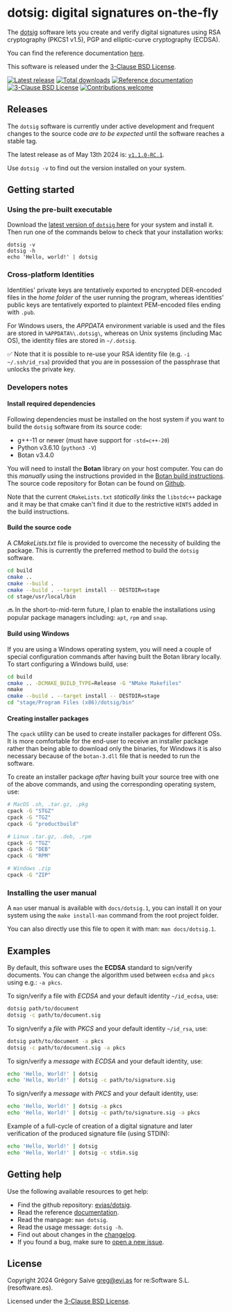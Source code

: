 # dotsig: digital signatures on-the-fly

The [dotsig][self] software lets you create and verify digital signatures
using RSA cryptography (PKCS1 v1.5), PGP and elliptic-curve cryptography (ECDSA).

You can find the reference documentation [here][docs].

This software is released under the [3-Clause BSD License](./LICENSE).

[![Latest release](https://img.shields.io/github/v/release/evias/dotsig)](#releases)
[![Total downloads](https://img.shields.io/github/downloads/evias/dotsig/total)][download]
[![Reference documentation](https://img.shields.io/badge/Reference%20documentation-blue)][docs]
[![3-Clause BSD License](https://img.shields.io/github/license/evias/dotsig)](./LICENSE)
[![Contributions welcome](https://img.shields.io/badge/contributions-welcome-brightgreen.svg?style=flat)][issues]

## Releases

The `dotsig` software is currently under active development and frequent changes
to the source code *are to be expected* until the software reaches a stable tag.

The latest release as of May 13th 2024 is: [`v1.1.0-RC.1`][download].

Use `dotsig -v` to find out the version installed on your system.

## Getting started

### Using the pre-built executable

Download the [latest version of `dotsig` here][download] for your system and
install it. Then run one of the commands below to check that your installation
works:

```
dotsig -v
dotsig -h
echo 'Hello, world!' | dotsig
```

### Cross-platform Identities

Identities' private keys are tentatively exported to encrypted DER-encoded files
in the *home folder* of the user running the program, whereas identities' public
keys are tentatively exported to plaintext PEM-encoded files ending with `.pub`.

For Windows users, the *APPDATA* environment variable is used and the files are
stored in `%APPDATA%\.dotsig\`, whereas on Unix systems (including Mac OS), the
identity files are stored in `~/.dotsig`.

:white_check_mark: Note that it is possible to re-use your RSA identity file
(e.g. `-i ~/.ssh/id_rsa`) provided that you are in possession of the passphrase
that unlocks the private key.

### Developers notes

#### Install required dependencies

Following dependencies must be installed on the host system if you want to build
the `dotsig` software from its source code:

- g++-11 or newer (must have support for `-std=c++-20`)
- Python v3.6.10 (`python3 -V`)
- Botan v3.4.0

You will need to install the **Botan** library on your host computer. You can do
this *manually* using the instructions provided in the [Botan build instructions][botan].
The source code repository for Botan can be found on [Github][botan-src].

Note that the current `CMakeLists.txt` *statically links* the `libstdc++` package
and it may be that cmake can't find it due to the restrictive `HINTS` added in the
build instructions.

#### Build the source code

A *CMakeLists.txt* file is provided to overcome the necessity of building the
package. This is currently the preferred method to build the `dotsig` software.

```bash
cd build
cmake ..
cmake --build .
cmake --build . --target install -- DESTDIR=stage
cd stage/usr/local/bin
```

:soon: In the short-to-mid-term future, I plan to enable the installations using
popular package managers including: `apt`, `rpm` and `snap`.

#### Build using Windows

If you are using a Windows operating system, you will need a couple of special
configuration commands after having built the Botan library locally. To start
configuring a Windows build, use:

```bash
cd build
cmake .. -DCMAKE_BUILD_TYPE=Release -G "NMake Makefiles"
nmake
cmake --build . --target install -- DESTDIR=stage
cd "stage/Program Files (x86)/dotsig/bin"
```

#### Creating installer packages

The `cpack` utility can be used to create installer packages for different OSs.
It is more comfortable for the end-user to receive an installer package rather
than being able to download only the binaries, for Windows it is also necessary
because of the `botan-3.dll` file that is needed to run the software.

To create an installer package *after* having built your source tree with one of
the above commands, and using the corresponding operating system, use:

```bash
# MacOS .sh, .tar.gz, .pkg
cpack -G "STGZ"
cpack -G "TGZ"
cpack -G "productbuild"

# Linux .tar.gz, .deb, .rpm
cpack -G "TGZ"
cpack -G "DEB"
cpack -G "RPM"

# Windows .zip
cpack -G "ZIP"
```

### Installing the user manual

A `man` user manual is available with `docs/dotsig.1`, you can install it on your
system using the `make install-man` command from the root project folder.

You can also directly use this file to open it with man: `man docs/dotsig.1`.

## Examples

By default, this software uses the **ECDSA** standard to sign/verify documents.
You can change the algorithm used between `ecdsa` and `pkcs` using e.g.: `-a pkcs`.

To sign/verify a file with *ECDSA* and your default identity `~/id_ecdsa`, use:

```bash
dotsig path/to/document
dotsig -c path/to/document.sig
```

To sign/verify a *file* with *PKCS* and your default identity `~/id_rsa`, use:
```bash
dotsig path/to/document -a pkcs
dotsig -c path/to/document.sig -a pkcs
```

To sign/verify a *message* with *ECDSA* and your default identity, use:
```bash
echo 'Hello, World!' | dotsig
echo 'Hello, World!' | dotsig -c path/to/signature.sig
```

To sign/verify a *message* with *PKCS* and your default identity, use:
```bash
echo 'Hello, World!' | dotsig -a pkcs
echo 'Hello, World!' | dotsig -c path/to/signature.sig -a pkcs
```

Example of a full-cycle of creation of a digital signature and later
verification of the produced signature file (using STDIN):
```bash
echo 'Hello, World!' | dotsig
echo 'Hello, World!' | dotsig -c stdin.sig
```

## Getting help

Use the following available resources to get help:

- Find the github repository: [evias/dotsig][self].
- Read the reference [documentation][docs].
- Read the manpage: `man dotsig`.
- Read the usage message: `dotsig -h`.
- Find out about changes in the [changelog](./CHANGELOG.md).
- If you found a bug, make sure to [open a new issue][issues].

## License

Copyright 2024 Grégory Saive <greg@evi.as> for re:Software S.L. (resoftware.es).

Licensed under the [3-Clause BSD License](./LICENSE).

[self]: https://github.com/evias/dotsig
[download]: https://github.com/evias/dotsig/releases/tag/v1.1.0-RC.1
[docs]: https://evias.be/dotsig/v1.1.0/index.html
[issues]: https://github.com/evias/dotsig/issues
[botan-src]: https://github.com/randombit/botan
[botan]: https://botan.randombit.net/handbook/building.html
